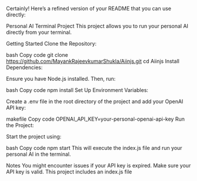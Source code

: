 
Certainly! Here’s a refined version of your README that you can use directly:

Personal AI Terminal Project
This project allows you to run your personal AI directly from your terminal.

Getting Started
Clone the Repository:

bash
Copy code
git clone https://github.com/MayankRajeevkumarShukla/Aiinjs.git
cd Aiinjs
Install Dependencies:

Ensure you have Node.js installed. Then, run:

bash
Copy code
npm install
Set Up Environment Variables:

Create a .env file in the root directory of the project and add your OpenAI API key:

makefile
Copy code
OPENAI_API_KEY=your-personal-openai-api-key
Run the Project:

Start the project using:

bash
Copy code
npm start
This will execute the index.js file and run your personal AI in the terminal.

Notes
You might encounter issues if your API key is expired. Make sure your API key is valid.
This project includes an index.js file
